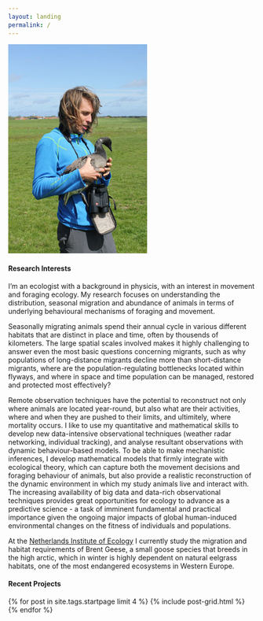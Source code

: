 ```yaml
---
layout: landing
permalink: /
---
```


<img class="page-lead-introimg" src="/images/AdriaanBrent201505.jpg">

#### Research Interests
I’m an ecologist with a background in physicis, with an interest in movement and foraging ecology. My research focuses on understanding the distribution, seasonal migration and abundance of animals in terms of underlying behavioural mechanisms of foraging and movement.

Seasonally migrating animals spend their annual cycle in various different habitats that are distinct in place and time, often by thousends of kilometers. The large spatial scales involved makes it highly challenging to answer even the most basic questions concerning migrants, such as why populations of long-distance migrants decline more than short-distance migrants, where are the population-regulating bottlenecks located within flyways, and where in space and time population can be managed, restored and protected most effectively?

Remote observation techniques have the potential to reconstruct not only where animals are located year-round, but also what are their activities, where and when they are pushed to their limits, and ultimitely, where mortality occurs. I like to use my quantitative and mathematical skills to develop new data-intensive observational techniques (weather radar networking, individual tracking), and analyse resultant observations with dynamic behaviour-based models. To be able to make mechanistic inferences, I develop mathematical models that firmly integrate with ecological theory, which can capture both the movement decisions and foraging behaviour of animals, but also provide a realistic reconstruction of the dynamic environment in which my study animals live and interact with. The increasing availability of big data and data-rich observational techniques provides great opportunities for ecology to advance as a predictive science - a task of imminent fundamental and practical importance given the ongoing major impacts of global human-induced environmental changes on the fitness of individuals and populations. 

At the [Netherlands Institute of Ecology](http://nioo.knaw.nl) I currently study the migration and habitat requirements of Brent Geese, a small goose species that breeds in the high arctic, which in winter is highly dependent on natural eelgrass habitats, one of the most endangered ecosystems in Western Europe. 

#### Recent Projects

<div class="wrap">
<div class="tiles">
{% for post in site.tags.startpage limit 4 %}
        {% include post-grid.html %}
{% endfor %}
</div><!-- /.tiles -->
</div>
